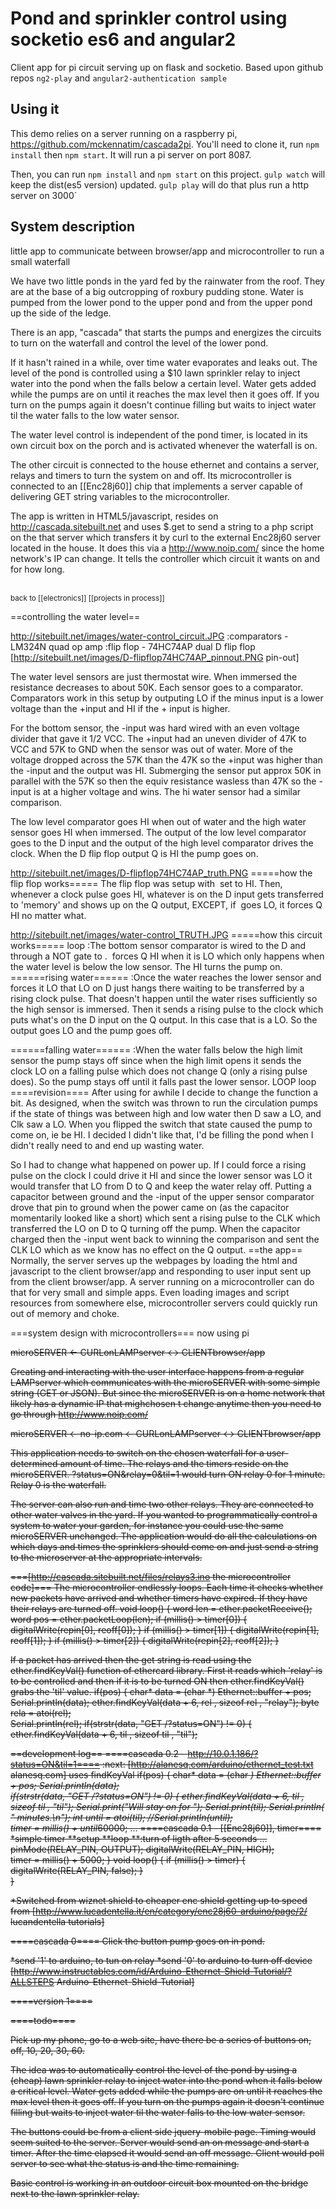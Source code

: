 # Pond and sprinkler control using socketio es6 and angular2

Client app for pi circuit serving up on flask and socketio. Based upon github repos `ng2-play` and `angular2-authentication sample`

## Using it

This demo relies on a server running on a raspberry pi, https://github.com/mckennatim/cascada2pi. You'll need to clone it, run `npm install` then `npm start`. It will run a pi server on port 8087.

Then, you can run `npm install` and `npm start` on this project. `gulp watch`  will keep the dist(es5 version) updated. `gulp play` will do that plus run a http server on 3000` 

## System description

little app to communicate between browser/app and microcontroller to run a small waterfall

We have two little ponds in the yard fed by the rainwater from the roof. They are at the base of a big outcropping of roxbury pudding stone. Water is pumped from the lower pond to the upper pond and from the upper pond up the side of the ledge.

There is an app, "cascada" that starts the pumps and energizes the circuits to turn on the waterfall and control the level of the lower pond. 

If it hasn't rained in a while, over time water evaporates and leaks out. The level of the pond is controlled using a $10 lawn sprinkler relay to inject water into the pond when the falls below a certain level. Water gets added while the pumps are on until it reaches the max level then it goes off. If you turn on the pumps again it doesn't continue filling but waits to inject water til the water falls to the low water sensor. 

The water level control is independent of the pond timer, is located in its own circuit box on the porch and is activated whenever the waterfall is on.

The other circuit is connected to the house ethernet and contains a server, relays and timers to turn the system on and off. Its microcontroller is connected to an [[Enc28j60]] chip that implements a server capable of delivering GET string variables to the microcontroller. 

The app is written in HTML5/javascript, resides on http://cascada.sitebuilt.net and uses $.get to send a string to a php script on the that server which transfers it by curl to the external Enc28j60 server located in the house. It does this via a http://www.noip.com/ since the home network's IP can change. It tells the controller which circuit it wants on and for how long.


<br/><small>back to [[electronics]] [[projects in process]]</small>

==controlling the water level==

http://sitebuilt.net/images/water-control_circuit.JPG
:comparators - LM324N quad op amp
:flip flop - 74HC74AP dual D flip flop [http://sitebuilt.net/images/D-flipflop74HC74AP_pinnout.PNG pin-out]

The water level sensors are just thermostat wire. When immersed the resistance decreases to about 50K. Each sensor goes to a comparator. Comparators work in this setup by outputing LO if the minus input is a lower voltage than the +input and HI if the + input is higher. 

For the bottom sensor, the -input was hard wired with an even voltage divider that gave it 1/2 VCC. The +input had an uneven divider of 47K to VCC and 57K to GND when the sensor was out of water. More of the voltage dropped across the 57K than the 47K so the +input was higher than the -input and the output was HI. Submerging the sensor put approx 50K in parallel with the 57K so then the equiv resistance wasless than 47K so the -input is at a higher voltage and wins. The hi water sensor had a similar comparison.

The low level comparator goes HI when out of water and the high water sensor goes HI when immersed. The output of the low level comparator goes to the D input and the output of the high level comparator drives the clock. When the D flip flop output Q is HI the pump goes on.


http://sitebuilt.net/images/D-flipflop74HC74AP_truth.PNG
=====how the flip flop works=====
The flip flop was setup with <math>\overline{clr}</math> set to HI. Then, whenever a clock pulse goes HI, whatever is on the D input gets transferred to 'memory' and shows up on the Q output, EXCEPT, if <math>\overline{pre}</math> goes LO, it forces Q HI no matter what.  

http://sitebuilt.net/images/water-control_TRUTH.JPG
=====how this circuit works=====
loop
:The bottom sensor comparator is wired to the D and through a NOT gate to <math>\overline{pre}</math>. <math>\overline{pre}</math> forces Q HI when it is LO which only happens when the water level is below the low sensor. The HI turns the pump on.
======rising water======
:Once the water reaches the lower sensor and forces it LO that LO on D just hangs there waiting to be transferred by a rising clock pulse. That doesn't happen until the water rises sufficiently so the high sensor is immersed. Then it sends a rising pulse to the clock which puts what's on the D input on the Q output. In this case that is a LO. So the output goes LO and the pump goes off.

======falling water======
:When the water falls below the high limit sensor the pump stays off since when the high limit opens it sends the clock LO on a falling pulse which does not change Q (only a rising pulse does). So the pump stays off until it falls past the lower sensor. LOOP
loop
====revision====
After using for awhile I decide to change the function a bit. As designed, when the switch was thrown to run the circulation pumps if the state of things was between high and low water then D saw a LO, and Clk saw a LO. When you flipped the switch that state caused the pump to come on, ie be HI. I decided I didn't like that, I'd be filling the pond when I didn't really need to and end up wasting water.

So I had to change what happened on power up. If I could force a rising pulse on the clock I could drive it HI and since the lower sensor was LO it would transfer that LO from D to Q and keep the water relay off. Putting a capacitor between ground and the -input of the upper sensor comparator drove that pin to ground when the power came on (as the capacitor momentarily looked like a short) which sent a rising pulse to the CLK which transferred the LO on D to Q turning off the pump. When the capacitor charged then the -input went back to winning the comparison and sent the CLK LO which as we know has no effect on the Q output.
==the app==
Normally, the server serves up the webpages by loading the html and javascript to the client browser/app and responding to user input sent up from the client browser/app. A server running on a microcontroller can do that for very small and simple apps. Even loading images and script resources from somewhere else, microcontroller servers could quickly run out of memory and choke.

===system design with microcontrollers===
now using pi

<s>
microSERVER <- CURLonLAMPserver <-> CLIENTbrowser/app

Creating and interacting with the user interface happens from a regular LAMPserver which communicates with the microSERVER with some simple string (GET or JSON). But since the microSERVER is on a home network that likely has a dynamic IP that mighchosen t change anytime then you need to go through http://www.noip.com/

microSERVER <- no-ip.com <- CURLonLAMPserver <-> CLIENTbrowser/app

This application needs to switch on the chosen waterfall for a user-determined amount of time. The relays and the timers reside on the microSERVER. ?status=ON&relay=0&til=1 would turn ON relay 0 for 1 minute. Relay 0 is the waterfall. 

The server can also run and time two other relays. They are connected to other water valves in the yard. If you wanted to programmatically control a system to water your garden, for instance you could use the same microSERVER unchanged. The application would do all the calculations on which days and times the sprinklers should come on and just send a string to the microserver at the appropriate intervals. 

===[http://cascada.sitebuilt.net/files/relays3.ino the microcontroller code]===
The microcontroller endlessly loops. Each time it checks whether new packets have arrived and whether timers have expired. If they have their relays are turned off. 
<syntaxhighlight>
void loop() {
  word len = ether.packetReceive();
  word pos = ether.packetLoop(len);
 if (millis() > timer[0]) {
   digitalWrite(repin[0], reoff[0]);
 } 
  if (millis() > timer[1]) {
   digitalWrite(repin[1], reoff[1]);
 } 
  if (millis() > timer[2]) {
   digitalWrite(repin[2], reoff[2]);
 } 
</syntaxhighlight>

If a packet has arrived then the get string is read using the ether.findKeyVal() function of ethercard library. First it reads which 'relay' is to be controlled and then if it is to be turned ON then ether.findKeyVal() grabs the 'til' value.
<syntaxhighlight>
  if(pos) {
    char* data = (char *) Ethernet::buffer + pos;
    Serial.println(data); 
    ether.findKeyVal(data + 6, rel , sizeof rel , "relay");
    byte rela = atoi(rel);   
    Serial.println(rel); 
    if(strstr(data, "GET /?status=ON") != 0) {
      ether.findKeyVal(data + 6, til , sizeof til , "til");
</syntaxhighlight>
<syntaxhighlight>
</syntaxhighlight>

==development log==
====cascada 0.2 - http://10.0.1.186/?status=ON&til=1====
:next: 
[http://alanesq.com/arduino/ethernet_test.txt alanesq.com] uses findKeyVal
<syntaxhighlight>
  if(pos) {
    char* data = (char *) Ethernet::buffer + pos;
  Serial.println(data);    
  if(strstr(data, "GET /?status=ON") != 0) {
    ether.findKeyVal(data + 6, til , sizeof til , "til");
    Serial.print("Will stay on for ");
    Serial.print(til);
    Serial.println( " minutes.\n");
    int until = atoi(til);
    //Serial.println(until);    
    timer = millis() + until*60000;
...
</syntaxhighlight>
====cascada 0.1 - [[Enc28j60]], timer====
*simple timer
**setup
**loop
**:turn of ligth after 5 seconds
<syntaxhighlight>
...
  pinMode(RELAY_PIN, OUTPUT);
  digitalWrite(RELAY_PIN, HIGH);  
  timer = millis() + 5000;
}
void loop() {
    if (millis() > timer) {
      digitalWrite(RELAY_PIN, false);
    }     
}
</syntaxhighlight>

*Switched from wiznet shield to cheaper enc shield getting up to speed from [http://www.lucadentella.it/en/category/enc28j60-arduino/page/2/ lucandentella tutorials]

====cascada 0====
Click the button pump goes on in pond.

*send '1' to arduino, to tun on relay
*send '0' to arduino to turn off device
[http://www.instructables.com/id/Arduino-Ethernet-Shield-Tutorial/?ALLSTEPS Arduino-Ethernet-Shield-Tutorial]

====version 1====

====todo====

Pick up my phone, go to a web site, have there be a series of buttons on, off, 10, 20, 30, 60.

The idea was to automatically control the level of the pond by using a (cheap) lawn sprinkler relay to inject water into the pond when it falls below a critical level. Water gets added while the pumps are on until it reaches the max level then it goes off. If you turn on the pumps again it doesn't continue filling but waits to inject water til the water falls to the low water sensor. 

The buttons could be from a client side jquery-mobile page. Timing would seem suited to the server. Server would send an on message  and start a timer. After the time elapsed it would send an off message. Client would poll server to see what the status is and the time remaining.

Basic control is working in an outdoor circuit box mounted on the bridge next to the lawn sprinkler relay.</s>

